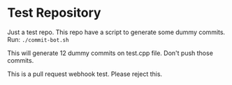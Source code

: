 # Test Repository

Just a test repo. This repo have a script to generate some dummy commits. Run:
`./commit-bot.sh`

This will generate 12 dummy commits on test.cpp file. Don't push those commits.


This is a pull request webhook test. Please reject this.
